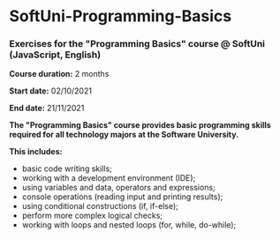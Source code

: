 # SoftUni-Programming-Basics
### Exercises for the "Programming Basics" course @ SoftUni (JavaScript, English)

**Course duration:** 2 months

**Start date:** 02/10/2021

**End date:** 21/11/2021


**The "Programming Basics" course provides basic programming skills required for all technology majors at the Software University.**

**This includes:**
  - basic code writing skills;
  - working with a development environment (IDE);
  - using variables and data, operators and expressions;
  - console operations (reading input and printing results);
  - using conditional constructions (if, if-else);
  - perform more complex logical checks;
  - working with loops and nested loops (for, while, do-while);
